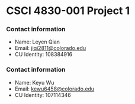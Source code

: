 # CSCI 4830-001 Project 1
### Contact information
 - Name: Leyen Qian</br>
 - Email: jiqi2811@colorado.edu</br>
 - CU Identity: 108384916</br>

### Contact information
 - Name: Keyu Wu</br>
 - Email: kewu6458@colorado.edu</br>
 - CU Identity: 107114346</br>